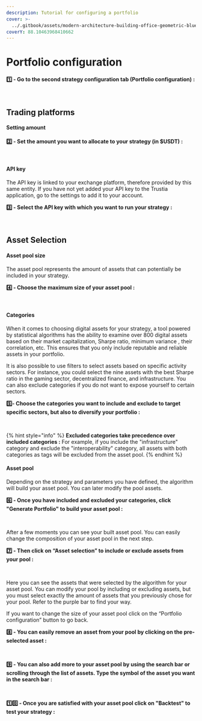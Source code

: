 ```yaml
---
description: Tutorial for configuring a portfolio
cover: >-
  ../.gitbook/assets/modern-architecture-building-office-geometric-blue-2560x1440-6640.jpeg
coverY: 88.10463968410662
---
```


# Portfolio configuration

**1️⃣ - Go to the second strategy configuration tab (Portfolio configuration) :**

<figure><img src="../.gitbook/assets/Capture d’écran 2023-11-06 à 18.09.40.png" alt=""><figcaption></figcaption></figure>

## Trading platforms

#### Setting amount

**2️⃣ - Set the amount you want to allocate to your strategy (in $USDT) :**

<figure><img src="../.gitbook/assets/Capture d’écran 2023-11-06 à 18.43.07.png" alt=""><figcaption></figcaption></figure>

#### API key

The API key is linked to your exchange platform, therefore provided by this same entity. If you have not yet added your API key to the Trustia application, go to the settings to add it to your account.

**3️⃣ - Select the API key with which you want to run your strategy :**

<figure><img src="../.gitbook/assets/Capture d’écran 2023-11-06 à 18.43.22.png" alt=""><figcaption></figcaption></figure>

## Asset Selection

#### Asset pool size

The asset pool represents the amount of assets that can potentially be included in your strategy.

**4️⃣ - Choose the maximum size of your asset pool :**

<figure><img src="../.gitbook/assets/Capture d’écran 2023-11-06 à 18.43.44.png" alt=""><figcaption></figcaption></figure>

#### Categories

When it comes to choosing digital assets for your strategy, a tool powered by statistical algorithms has the ability to examine over 800 digital assets based on their market capitalization, Sharpe ratio, minimum variance , their correlation, etc. This ensures that you only include reputable and reliable assets in your portfolio.

It is also possible to use filters to select assets based on specific activity sectors. For instance, you could select the nine assets with the best Sharpe ratio in the gaming sector, decentralized finance, and infrastructure. You can also exclude categories if you do not want to expose yourself to certain sectors.

**5️⃣- Choose the categories you want to include and exclude to target specific sectors, but also to diversify your portfolio :**

<figure><img src="../.gitbook/assets/Capture d’écran 2023-11-06 à 18.10.00.png" alt=""><figcaption></figcaption></figure>

{% hint style="info" %}
**Excluded categories take precedence over included categories :** For example, if you include the "infrastructure" category and exclude the "interoperability" category, all assets with both categories as tags will be excluded from the asset pool.
{% endhint %}

#### Asset pool&#x20;

Depending on the strategy and parameters you have defined, the algorithm will build your asset pool. You can later modify the pool assets.

**6️⃣ - Once you have included and excluded your categories, click "Generate Portfolio" to build your asset pool :**

<figure><img src="../.gitbook/assets/Capture d’écran 2023-11-06 à 19.17.37.png" alt=""><figcaption></figcaption></figure>

After a few moments you can see your built asset pool. You can easily change the composition of your asset pool in the next step.

**7️⃣ - Then click on “Asset selection” to include or exclude assets from your pool :**

<figure><img src="../.gitbook/assets/Capture d’écran 2023-11-06 à 20.02.56.png" alt=""><figcaption></figcaption></figure>

Here you can see the assets that were selected by the algorithm for your asset pool. You can modify your pool by including or excluding assets, but you must select exactly the amount of assets that you previously chose for your pool. Refer to the purple bar to find your way.

If you want to change the size of your asset pool click on the “Portfolio configuration” button to go back.

**8️⃣ - You can easily remove an asset from your pool by clicking on the pre-selected asset :** &#x20;

<figure><img src="../.gitbook/assets/Capture d’écran 2023-11-06 à 20.19.54.png" alt=""><figcaption></figcaption></figure>

**9️⃣ - You can also add more to your asset pool by using the search bar or scrolling through the list of assets. Type the symbol of the asset you want in the search bar :**&#x20;

<figure><img src="../.gitbook/assets/Capture d’écran 2023-11-06 à 20.39.14.png" alt=""><figcaption></figcaption></figure>

**1️⃣0️⃣ - Once you are satisfied with your asset pool click on "Backtest" to test your strategy :**

<figure><img src="../.gitbook/assets/Capture d’écran 2023-11-06 à 20.51.40.png" alt=""><figcaption></figcaption></figure>
